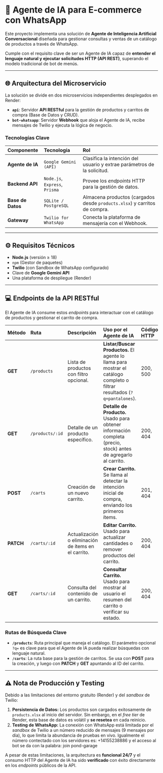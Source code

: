 # 🤖 Agente de IA para E-commerce con WhatsApp

Este proyecto implementa una solución de **Agente de Inteligencia Artificial Conversacional** diseñada para gestionar consultas y ventas de un catálogo de productos a través de WhatsApp.

Cumple con el requisito clave de ser un Agente de IA capaz de **entender el lenguaje natural y ejecutar solicitudes HTTP (API REST)**, superando el modelo tradicional de bot de menús.

---

## 🌐 Arquitectura del Microservicio

La solución se divide en dos microservicios independientes desplegados en Render:

* **`api`**: Servidor **API RESTful** para la gestión de productos y carritos de compra (Base de Datos y CRUD).
* **`bot-whatsapp`**: Servidor **Webhook** que aloja el Agente de IA, recibe mensajes de Twilio y ejecuta la lógica de negocio.

### Tecnologías Clave

| Componente | Tecnología | Rol |
| :--- | :--- | :--- |
| **Agente de IA** | `Google Gemini (API)` | Clasifica la intención del usuario y extrae parámetros de la solicitud. |
| **Backend API** | `Node.js`, `Express`, `Prisma` | Provee los *endpoints* HTTP para la gestión de datos. |
| **Base de Datos** | `SQLite / PostgreSQL` | Almacena productos (cargados desde `products.xlsx`) y carritos de compra. |
| **Gateway** | `Twilio for WhatsApp` | Conecta la plataforma de mensajería con el Webhook. |

---

## ⚙️ Requisitos Técnicos

* **Node.js** (versión ≥ 18)
* `npm` (Gestor de paquetes)
* **Twilio** (con Sandbox de WhatsApp configurado)
* Clave de **Google Gemini API**
* Una plataforma de despliegue (Render)

---

## 💻 Endpoints de la API RESTful

El Agente de IA consume estos *endpoints* para interactuar con el catálogo de productos y gestionar el carrito de compra.

| Método | Ruta | Descripción | Uso por el Agente de IA | Códigos HTTP |
| :--- | :--- | :--- | :--- | :--- |
| **GET** | `/products` | Lista de productos con filtro opcional. | **Listar/Buscar Productos.** El agente lo llama para mostrar el catálogo completo o filtrar resultados (`?q=pantalones`). | 200, 500 |
| **GET** | `/products/:id` | Detalle de un producto específico. | **Detalle de Producto.** Usado para obtener información completa (precio, stock) antes de agregarlo al carrito. | 200, 404 |
| **POST** | `/carts` | Creación de un nuevo carrito. | **Crear Carrito.** Se llama al detectar la intención inicial de compra, enviando los primeros ítems. | 201, 404 |
| **PATCH** | `/carts/:id` | Actualización o eliminación de ítems en el carrito. | **Editar Carrito.** Usado para actualizar cantidades o remover productos del carrito. | 200, 404 |
| **GET** | `/carts/:id` | Consulta del contenido de un carrito. | **Consultar Carrito.** Usado para mostrar al usuario el resumen del carrito o verificar su estado. | 200, 404 |

### Rutas de Búsqueda Clave

* **`/products`**: Ruta principal que maneja el catálogo. El parámetro opcional `?q=` es clave para que el Agente de IA pueda realizar búsquedas con lenguaje natural.
* **`/carts`**: La ruta base para la gestión de carritos. Se usa con **POST** para la creación, y luego con **PATCH** y **GET** apuntando al ID del carrito.

---

## ⚠️ Nota de Producción y Testing

Debido a las limitaciones del entorno gratuito (Render) y del *sandbox* de Twilio:

1.  **Persistencia de Datos:** Los productos son cargados exitosamente de `products.xlsx` al inicio del servidor. Sin embargo, en el *free tier* de Render, esta base de datos es volátil y **se resetea** en cada reinicio.
2.  **Testing de WhatsApp:** La conexión con WhatsApp está limitada por el *sandbox* de Twilio a un número reducido de mensajes (9 mensajes por día), lo que limita la abundancia de pruebas en vivo. Igualmente el número contectado con los servidores es: +14155238886 y el acceso al bot se da con la palabra: join pond-garage

A pesar de estas limitaciones, la arquitectura es **funcional 24/7** y el consumo HTTP del Agente de IA ha sido **verificado** con éxito directamente en los *endpoints* públicos de la API.
